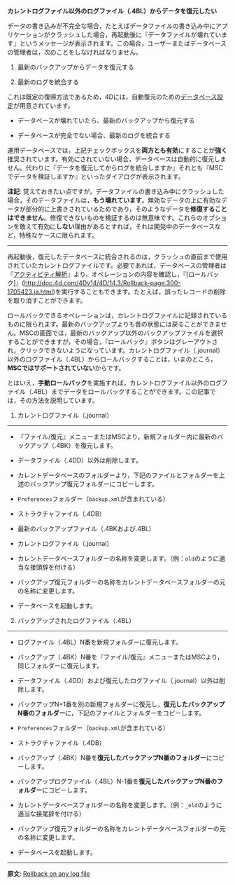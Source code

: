 **カレントログファイル以外のログファイル（.4BL）からデータを復元したい**

データの書き込みが不完全な場合，たとえばデータファイルの書き込み中にアプリケーションがクラッシュした場合，再起動後に『データファイルが壊れています』というメッセージが表示されます。この場合，ユーザーまたはデータベースの管理者は，次のことをしなければなりません。

1. 最新のバックアップからデータを復元する

2. 最新のログを統合する

これは既定の復帰方法であるため，4Dには，自動復元のための[データベース設定](http://doc.4d.com/4Dv14/4D/14.3/Configuration-of-backup-settings.300-1705434.ja.html)が用意されています。

* データベースが壊れていたら、最新のバックアップから復元する

* データベースが完全でない場合、最新のログを統合する

運用データベースでは，上記チェックボックスを**両方とも有効**にすることが**強く**推奨されています。有効にされていない場合，データベースは自動的に復元しません。代わりに『データを復元してからログを統合しますか』それとも『MSCでデータを検証しますか』といったダイアログが表示されます。

**注記**: 覚えておきたい点ですが，データファイルの書き込み中にクラッシュした場合，そのデータファイルは，**もう壊れています**。無効なデータの上に有効なデータが部分的に上書きされているためであり，そのようなデータを**修復することはできません**。修復できないものを検証するのは無意味です。これらのオプションを敢えて有効に**しない**理由があるとすれば，それは開発中のデータベースなど，特殊なケースに限られます。

---

再起動後，復元したデータベースに統合されるのは，クラッシュの直前まで使用されていたカレントログファイルです。必要であれば，データベースの管理者は『[アクティビティ解析](http://doc.4d.com/4Dv14/4D/14.3/Activity-analysis-page.300-1705429.ja.html)』より，オペレーションの内容を確認し，『[ロールバック]』(http://doc.4d.com/4Dv14/4D/14.3/Rollback-page.300-1705423.ja.html)を実行することもできます。たとえば，誤ったレコードの削除を取り消すことができます。

ロールバックできるオペレーションは，カレントログファイルに記録されているものに限られます。最新のバックアップよりも昔の状態には戻ることができません。MSCの画面では，最新のバックアップ以外のバックアップファイルを選択することができますが，その場合，『ロールバック』ボタンはグレーアウトされ，クリックできないようになっています。カレントログファイル（.journal）以外のログファイル（.4BL）からロールバックすることは，いまのところ，**MSCではサポートされていない**からです。

とはいえ，**手動ロールバック**を実施すれば，カレントログファイル以外のログファイル（.4BL）までデータをロールバックすることができます。この記事では，その方法を説明しています。

1. カレントログファイル（.journal）
---

* 『ファイル/復元』メニューまたはMSCより，新規フォルダー内に最新のバックアップ（.4BK）を復元します。

 * データファイル（.4DD）以外は削除します。
* カレントデータベースのフォルダーより，下記のファイルとフォルダーを上述のバックアップ復元フォルダーにコピーします。

 * ```Preferences```フォルダー（```backup.xml```が含まれている）
 * ストラクチャファイル（.4DB）
 * 最新のバックアップファイル（.4BKおよび.4BL）
 * カレントログファイル（.journal）
* カレントデータベースフォルダーの名称を変更します。（例：```old```のように適当な接頭辞を付ける）

* バックアップ復元フォルダーの名称をカレントデータベースフォルダーの元の名称に変更します。

* データベースを起動します。

2. バックアップされたログファイル（.4BL）
---

* ログファイル（.4BL）N番を新規フォルダーに復元します。

* バックアップ（.4BK）N番を『ファイル/復元』メニューまたはMSCより，同じフォルダーに復元します。

 *  データファイル（.4DD）および復元したログファイル（.journal）以外は削除します。

* バックアップN+1番を別の新規フォルダーに復元し，**復元したバックアップN番のフォルダー**に，下記のファイルとフォルダーをコピーします。

 * ```Preferences```フォルダー（```backup.xml```が含まれている）
 * ストラクチャファイル（.4DB）

* バックアップ（.4BK）N番を**復元したバックアップN番のフォルダー**にコピーします。

* バックアップログファイル（.4BL）N-1番を**復元したバックアップN番のフォルダー**にコピーします。

* カレントデータベースフォルダーの名称を変更します。（例：```_old```のように適当な接尾辞を付ける）

* バックアップ復元フォルダーの名称をカレントデータベースフォルダーの元の名称に変更します。

* データベースを起動します。

---
**原文**: [Rollback on any log file](http://taow.4d.com/Rollback-on-any-log-file/tips.56849281.en.html)

